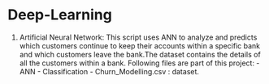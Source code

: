 # Deep-Learning

1. Artificial Neural Network: This script uses ANN to analyze and predicts which customers continue to keep their accounts within a specific bank and which customers leave the bank.The dataset contains the details of all the customers within a bank. Following files are part of this project:
                            - ANN - Classification - Churn_Modelling.csv : dataset.
